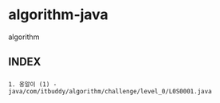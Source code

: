 # algorithm-java
algorithm

## INDEX

###
    1. 옹알이 (1) - java/com/itbuddy/algorithm/challenge/level_0/L0S0001.java

